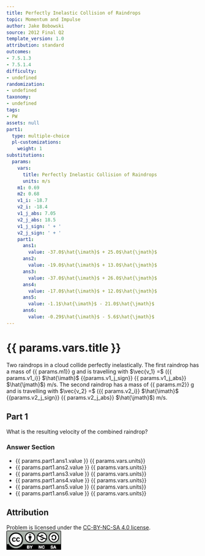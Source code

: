 ```yaml
---
title: Perfectly Inelastic Collision of Raindrops
topic: Momentum and Impulse
author: Jake Bobowski
source: 2012 Final Q2
template_version: 1.0
attribution: standard
outcomes:
- 7.5.1.3
- 7.5.1.4
difficulty:
- undefined
randomization:
- undefined
taxonomy:
- undefined
tags:
- PW
assets: null
part1:
  type: multiple-choice
  pl-customizations:
    weight: 1
substitutions:
  params:
    vars:
      title: Perfectly Inelastic Collision of Raindrops
      units: m/s
    m1: 0.69
    m2: 0.68
    v1_i: -18.7
    v2_i: -18.4
    v1_j_abs: 7.05
    v2_j_abs: 18.5
    v1_j_sign: ' + '
    v2_j_sign: ' + '
    part1:
      ans1:
        value: -37.0$\hat{\imath}$ + 25.0$\hat{\jmath}$
      ans2:
        value: -19.0$\hat{\imath}$ + 13.0$\hat{\jmath}$
      ans3:
        value: -37.0$\hat{\imath}$ + 26.0$\hat{\jmath}$
      ans4:
        value: -17.0$\hat{\imath}$ + 12.0$\hat{\jmath}$
      ans5:
        value: -1.1$\hat{\imath}$ - 21.0$\hat{\jmath}$
      ans6:
        value: -0.29$\hat{\imath}$ - 5.6$\hat{\jmath}$
---
```

# {{ params.vars.title }}
Two raindrops in a cloud collide perfectly inelastically. The first raindrop has a mass of {{ params.m1}} g and is travelling with $\vec{v_1} =$ ({{ params.v1_i}} $\hat{\imath}$ {{params.v1_j_sign}} {{ params.v1_j_abs}} $\hat{\jmath}$) m/s.
The second raindrop has a mass of {{ params.m2}} g and is travelling with $\vec{v_2} =$ ({{ params.v2_i}} $\hat{\imath}$ {{params.v2_j_sign}} {{ params.v2_j_abs}} $\hat{\jmath}$) m/s.

## Part 1

What is the resulting velocity of the combined raindrop?

### Answer Section

- {{ params.part1.ans1.value }} {{ params.vars.units}}
- {{ params.part1.ans2.value }} {{ params.vars.units}}
- {{ params.part1.ans3.value }} {{ params.vars.units}}
- {{ params.part1.ans4.value }} {{ params.vars.units}}
- {{ params.part1.ans5.value }} {{ params.vars.units}}
- {{ params.part1.ans6.value }} {{ params.vars.units}}

## Attribution

Problem is licensed under the [CC-BY-NC-SA 4.0 license](https://creativecommons.org/licenses/by-nc-sa/4.0/).<br> ![The Creative Commons 4.0 license requiring attribution-BY, non-commercial-NC, and share-alike-SA license.](https://raw.githubusercontent.com/firasm/bits/master/by-nc-sa.png)